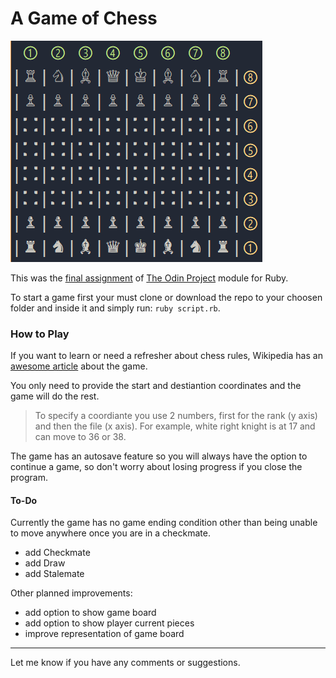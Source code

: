 # A Game of Chess #

![Chess Board](images/chess.png)

This was the [final assignment](https://www.theodinproject.com/courses/ruby-programming/lessons/ruby-final-project "Go To Project Page") of [The Odin Project](https://www.theodinproject.com) module for Ruby.


To start a game first your must clone or download the repo to your choosen folder and inside it and simply run: `ruby script.rb`.

### How to Play ###
If you want to learn or need a refresher about chess rules, Wikipedia has an [awesome article](https://en.wikipedia.org/wiki/Chess "Go To Rules") about the game.

You only need to provide the start and destiantion coordinates and the game will do the rest.

> To specify a coordiante you use 2 numbers, first for the rank (y axis) and then the file (x axis). For example, white right knight is at 17 and can move to 36 or 38.

The game has an autosave feature so you will always have the option to continue a game, so don't worry about losing progress if you close the program.

#### To-Do ####
Currently the game has no game ending condition other than being unable to move anywhere once you are in a checkmate.

* add Checkmate
* add Draw
* add Stalemate 

Other planned improvements:

* add option to show game board
* add option to show player current pieces
* improve representation of game board
---
Let me know if you have any comments or suggestions.